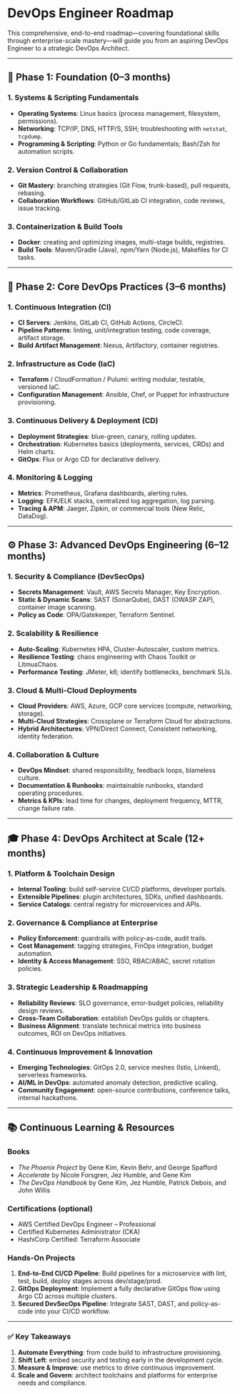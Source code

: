 # DevOps Engineer Roadmap

This comprehensive, end-to-end roadmap—covering foundational skills through enterprise-scale mastery—will guide you from an aspiring DevOps Engineer to a strategic DevOps Architect.

---

## 🚀 Phase 1: Foundation (0–3 months)

### 1. Systems & Scripting Fundamentals
- **Operating Systems**: Linux basics (process management, filesystem, permissions).
- **Networking**: TCP/IP, DNS, HTTP/S, SSH; troubleshooting with `netstat`, `tcpdump`.
- **Programming & Scripting**: Python or Go fundamentals; Bash/Zsh for automation scripts.

### 2. Version Control & Collaboration
- **Git Mastery**: branching strategies (Git Flow, trunk-based), pull requests, rebasing.
- **Collaboration Workflows**: GitHub/GitLab CI integration, code reviews, issue tracking.

### 3. Containerization & Build Tools
- **Docker**: creating and optimizing images, multi-stage builds, registries.
- **Build Tools**: Maven/Gradle (Java), npm/Yarn (Node.js), Makefiles for CI tasks.

---

## 🎯 Phase 2: Core DevOps Practices (3–6 months)

### 1. Continuous Integration (CI)
- **CI Servers**: Jenkins, GitLab CI, GitHub Actions, CircleCI.
- **Pipeline Patterns**: linting, unit/integration testing, code coverage, artifact storage.
- **Build Artifact Management**: Nexus, Artifactory, container registries.

### 2. Infrastructure as Code (IaC)
- **Terraform** / CloudFormation / Pulumi: writing modular, testable, versioned IaC.
- **Configuration Management**: Ansible, Chef, or Puppet for infrastructure provisioning.

### 3. Continuous Delivery & Deployment (CD)
- **Deployment Strategies**: blue-green, canary, rolling updates.
- **Orchestration**: Kubernetes basics (deployments, services, CRDs) and Helm charts.
- **GitOps**: Flux or Argo CD for declarative delivery.

### 4. Monitoring & Logging
- **Metrics**: Prometheus, Grafana dashboards, alerting rules.
- **Logging**: EFK/ELK stacks, centralized log aggregation, log parsing.
- **Tracing & APM**: Jaeger, Zipkin, or commercial tools (New Relic, DataDog).

---

## ⚙️ Phase 3: Advanced DevOps Engineering (6–12 months)

### 1. Security & Compliance (DevSecOps)
- **Secrets Management**: Vault, AWS Secrets Manager, Key Encryption.
- **Static & Dynamic Scans**: SAST (SonarQube), DAST (OWASP ZAP), container image scanning.
- **Policy as Code**: OPA/Gatekeeper, Terraform Sentinel.

### 2. Scalability & Resilience
- **Auto-Scaling**: Kubernetes HPA, Cluster-Autoscaler, custom metrics.
- **Resilience Testing**: chaos engineering with Chaos Toolkit or LitmusChaos.
- **Performance Testing**: JMeter, k6; identify bottlenecks, benchmark SLIs.

### 3. Cloud & Multi-Cloud Deployments
- **Cloud Providers**: AWS, Azure, GCP core services (compute, networking, storage).
- **Multi-Cloud Strategies**: Crossplane or Terraform Cloud for abstractions.
- **Hybrid Architectures**: VPN/Direct Connect, Consistent networking, identity federation.

### 4. Collaboration & Culture
- **DevOps Mindset**: shared responsibility, feedback loops, blameless culture.
- **Documentation & Runbooks**: maintainable runbooks, standard operating procedures.
- **Metrics & KPIs**: lead time for changes, deployment frequency, MTTR, change failure rate.

---

## 🎓 Phase 4: DevOps Architect at Scale (12+ months)

### 1. Platform & Toolchain Design
- **Internal Tooling**: build self-service CI/CD platforms, developer portals.
- **Extensible Pipelines**: plugin architectures, SDKs, unified dashboards.
- **Service Catalogs**: central registry for microservices and APIs.

### 2. Governance & Compliance at Enterprise
- **Policy Enforcement**: guardrails with policy-as-code, audit trails.
- **Cost Management**: tagging strategies, FinOps integration, budget automation.
- **Identity & Access Management**: SSO, RBAC/ABAC, secret rotation policies.

### 3. Strategic Leadership & Roadmapping
- **Reliability Reviews**: SLO governance, error-budget policies, reliability design reviews.
- **Cross-Team Collaboration**: establish DevOps guilds or chapters.
- **Business Alignment**: translate technical metrics into business outcomes, ROI on DevOps initiatives.

### 4. Continuous Improvement & Innovation
- **Emerging Technologies**: GitOps 2.0, service meshes (Istio, Linkerd), serverless frameworks.
- **AI/ML in DevOps**: automated anomaly detection, predictive scaling.
- **Community Engagement**: open-source contributions, conference talks, internal hackathons.

---

## 📚 Continuous Learning & Resources

### Books
- _The Phoenix Project_ by Gene Kim, Kevin Behr, and George Spafford  
- _Accelerate_ by Nicole Forsgren, Jez Humble, and Gene Kim  
- _The DevOps Handbook_ by Gene Kim, Jez Humble, Patrick Debois, and John Willis  

### Certifications (optional)
- AWS Certified DevOps Engineer – Professional  
- Certified Kubernetes Administrator (CKA)  
- HashiCorp Certified: Terraform Associate  

### Hands-On Projects
1. **End-to-End CI/CD Pipeline**: Build pipelines for a microservice with lint, test, build, deploy stages across dev/stage/prod.  
2. **GitOps Deployment**: Implement a fully declarative GitOps flow using Argo CD across multiple clusters.  
3. **Secured DevSecOps Pipeline**: Integrate SAST, DAST, and policy-as-code into your CI/CD workflow.

---

### ✅ Key Takeaways

1. **Automate Everything**: from code build to infrastructure provisioning.  
2. **Shift Left**: embed security and testing early in the development cycle.  
3. **Measure & Improve**: use metrics to drive continuous improvement.  
4. **Scale and Govern**: architect toolchains and platforms for enterprise needs and compliance.  
